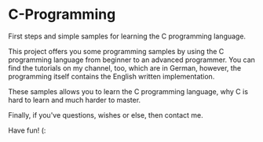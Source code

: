 # C-Programming
First steps and simple samples for learning the C programming language.

This project offers you some programming samples by using the C programming language from beginner to an advanced programmer.
You can find the tutorials on my channel, too, which are in German, however, the programming itself contains the English written implementation.

These samples allows you to learn the C programming language, why C is hard to learn and much harder to master.

Finally, if you've questions, wishes or else, then contact me.

Have fun! (:
